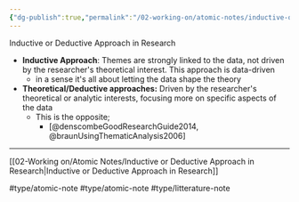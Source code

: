 ```yaml
---
{"dg-publish":true,"permalink":"/02-working-on/atomic-notes/inductive-or-deductive-approach-in-research/","title":"Inductive or Deductive Approach in Research","tags":["type/atomic-note","type/litterature-note"],"noteIcon":"","created":"Wednesday, December 20th 2023, 4:59:45 pm","updated":"2024-02-15T19:08:16.721+01:00"}
---
```



Inductive or Deductive Approach in Research

- **Inductive Approach**: Themes are strongly linked to the data, not driven by the researcher's theoretical interest. This approach is data-driven
	- in a sense it's all about letting the data shape the theory
- **Theoretical/Deductive approaches:** Driven by the researcher's theoretical or analytic interests, focusing more on specific aspects of the data
	- This is the opposite;
		- [@denscombeGoodResearchGuide2014, @braunUsingThematicAnalysis2006]



---

[[02-Working on/Atomic Notes/Inductive or Deductive Approach in Research\|Inductive or Deductive Approach in Research]]

#type/atomic-note #type/atomic-note #type/litterature-note

